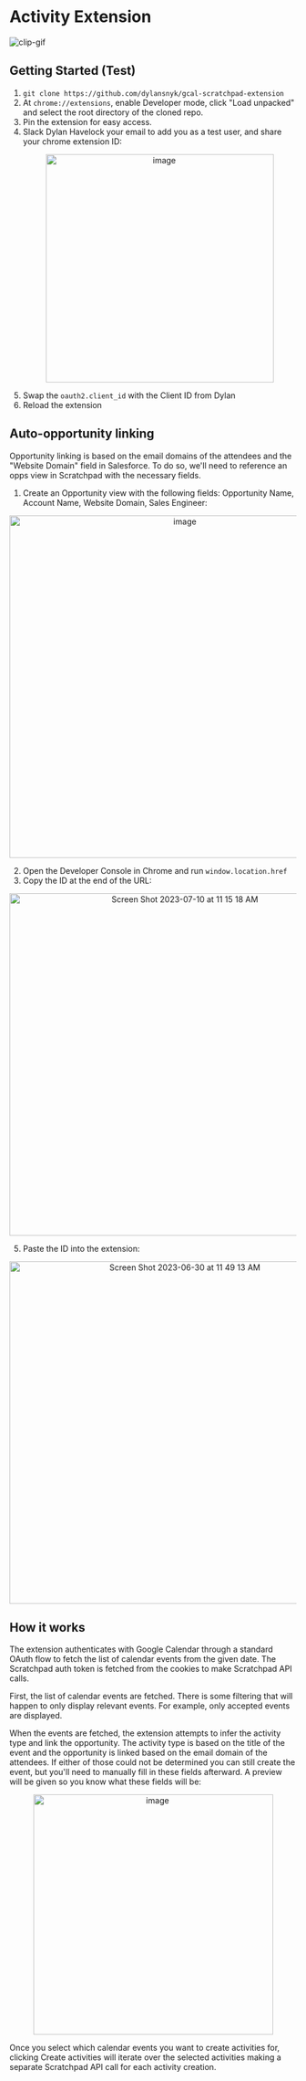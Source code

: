 # Activity Extension

![clip-gif](https://github.com/dylansnyk/gcal-scratchpad-extension/assets/94395157/0efaa8a4-ed8d-452b-9b82-7c4b3824d232)

## Getting Started (Test)

1. `git clone https://github.com/dylansnyk/gcal-scratchpad-extension`
2. At `chrome://extensions`, enable Developer mode, click "Load unpacked" and select the root directory of the cloned repo.
3. Pin the extension for easy access.
4. Slack Dylan Havelock your email to add you as a test user, and share your chrome extension ID:
   <p align="center"><img width="400" alt="image" src="https://github.com/dylansnyk/gcal-scratchpad-extension/assets/94395157/3d1407de-bdce-4c33-abce-817542b1a7a1"></p>
5. Swap the `oauth2.client_id` with the Client ID from Dylan
6. Reload the extension

## Auto-opportunity linking

Opportunity linking is based on the email domains of the attendees and the "Website Domain" field in Salesforce. To do so, we'll need to reference an opps view in Scratchpad with the necessary fields.

1. Create an Opportunity view with the following fields: Opportunity Name, Account Name, Website Domain, Sales Engineer:
<p align="center"><img width="600" alt="image" src="https://github.com/dylansnyk/gcal-scratchpad-extension/assets/94395157/2fdf44af-e410-4352-8a93-2fb6a4b70bcf"></p>

2. Open the Developer Console in Chrome and run `window.location.href`
4. Copy the ID at the end of the URL:
<p align="center"><img width="600" alt="Screen Shot 2023-07-10 at 11 15 18 AM" src="https://github.com/dylansnyk/gcal-scratchpad-extension/assets/94395157/1c0602ea-5a74-4963-b72a-f7a9a5683947"></p>

5. Paste the ID into the extension:
<p align="center"><img width="600" alt="Screen Shot 2023-06-30 at 11 49 13 AM" src="https://github.com/dylansnyk/gcal-scratchpad-extension/assets/94395157/8baa06ee-01ad-49f7-91e2-d2203f4e1ef4"></p>

## How it works

The extension authenticates with Google Calendar through a standard OAuth flow to fetch the list of calendar events from the given date. The Scratchpad auth token is fetched from the cookies to make Scratchpad API calls.

First, the list of calendar events are fetched. There is some filtering that will happen to only display relevant events. For example, only accepted events are displayed.

When the events are fetched, the extension attempts to infer the activity type and link the opportunity. The activity type is based on the title of the event and the opportunity is linked based on the email domain of the attendees. If either of those could not be determined you can still create the event, but you'll need to manually fill in these fields afterward. A preview will be given so you know what these fields will be:

<p align="center"><img width="421" alt="image" src="https://github.com/dylansnyk/gcal-scratchpad-extension/assets/94395157/88ae9034-dbb0-4c6a-b5e8-9f918c9e5984"></p>

Once you select which calendar events you want to create activities for, clicking Create activities will iterate over the selected activities making a separate Scratchpad API call for each activity creation.
